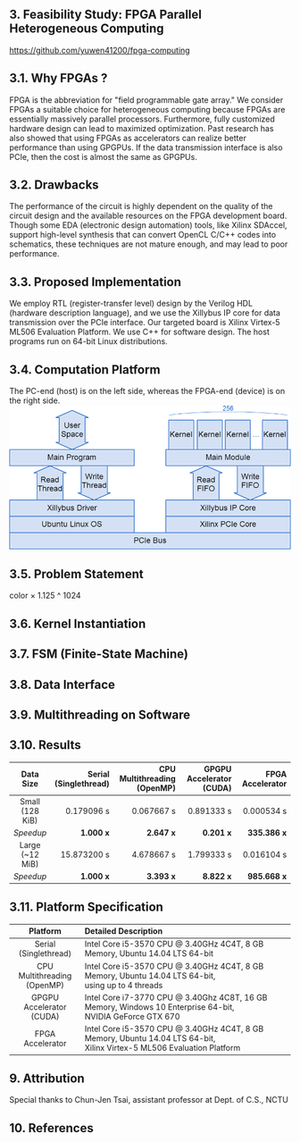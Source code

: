 ## 3. Feasibility Study: FPGA Parallel Heterogeneous Computing ##
https://github.com/yuwen41200/fpga-computing

## 3.1. Why FPGAs ? ##
FPGA is the abbreviation for "field programmable gate array." We consider FPGAs a suitable choice for heterogeneous computing because FPGAs are essentially massively parallel processors. Furthermore, fully customized hardware design can lead to maximized optimization. Past research has also showed that using FPGAs as accelerators can realize better performance than using GPGPUs. If the data transmission interface is also PCIe, then the cost is almost the same as GPGPUs.

## 3.2. Drawbacks ##
The performance of the circuit is highly dependent on the quality of the circuit design and the available resources on the FPGA development board. Though some EDA (electronic design automation) tools, like Xilinx SDAccel, support high-level synthesis that can convert OpenCL C/C++ codes into schematics, these techniques are not mature enough, and may lead to poor performance.

## 3.3. Proposed Implementation ##
We employ RTL (register-transfer level) design by the Verilog HDL (hardware description language), and we use the Xillybus IP core for data transmission over the PCIe interface. Our targeted board is Xilinx Virtex-5 ML506 Evaluation Platform. We use C++ for software design. The host programs run on 64-bit Linux distributions.

## 3.4. Computation Platform ##
The PC-end (host) is on the left side, whereas the FPGA-end (device) is on the right side.
![img-demo0][img-demo0]

## 3.5. Problem Statement ##
color &#x000D7; 1.125 ^ 1024

## 3.6. Kernel Instantiation ##

## 3.7. FSM (Finite-State Machine) ##

## 3.8. Data Interface ##

## 3.9. Multithreading on Software ##

## 3.10. Results ##
| Data Size | Serial<br>(Singlethread) | CPU Multithreading<br>(OpenMP) | GPGPU Accelerator<br>(CUDA) | FPGA Accelerator |
|:----:|-----:|-----:|-----:|-----:|
| Small<br>(128 KiB) | 0.179096 s | 0.067667 s | 0.891333 s | 0.000534 s |
| _Speedup_ | **1.000 x** | **2.647 x** | **0.201 x** | **335.386 x** |
| Large<br>(~12 MiB) | 15.873200 s | 4.678667 s | 1.799333 s | 0.016104 s |
| _Speedup_ | **1.000 x** | **3.393 x** | **8.822 x** | **985.668 x** |

## 3.11. Platform Specification ##
| Platform | Detailed Description |
|:----:|:-----|
| Serial<br>(Singlethread) | Intel Core i5-3570 CPU @ 3.40GHz 4C4T, 8 GB Memory, Ubuntu 14.04 LTS 64-bit |
| CPU Multithreading<br>(OpenMP) | Intel Core i5-3570 CPU @ 3.40GHz 4C4T, 8 GB Memory, Ubuntu 14.04 LTS 64-bit,<br>using up to 4 threads |
| GPGPU Accelerator<br>(CUDA) | Intel Core i7-3770 CPU @ 3.40Ghz 4C8T, 16 GB Memory, Windows 10 Enterprise 64-bit,<br>NVIDIA GeForce GTX 670 |
| FPGA Accelerator | Intel Core i5-3570 CPU @ 3.40GHz 4C4T, 8 GB Memory, Ubuntu 14.04 LTS 64-bit,<br>Xilinx Virtex-5 ML506 Evaluation Platform |

## 9. Attribution ##
Special thanks to Chun-Jen Tsai,
assistant professor at Dept. of C.S., NCTU

## 10. References ##

[img-demo0]: https://github.com/yuwen41200/fpga-computing/raw/master/docs/demo0.png
